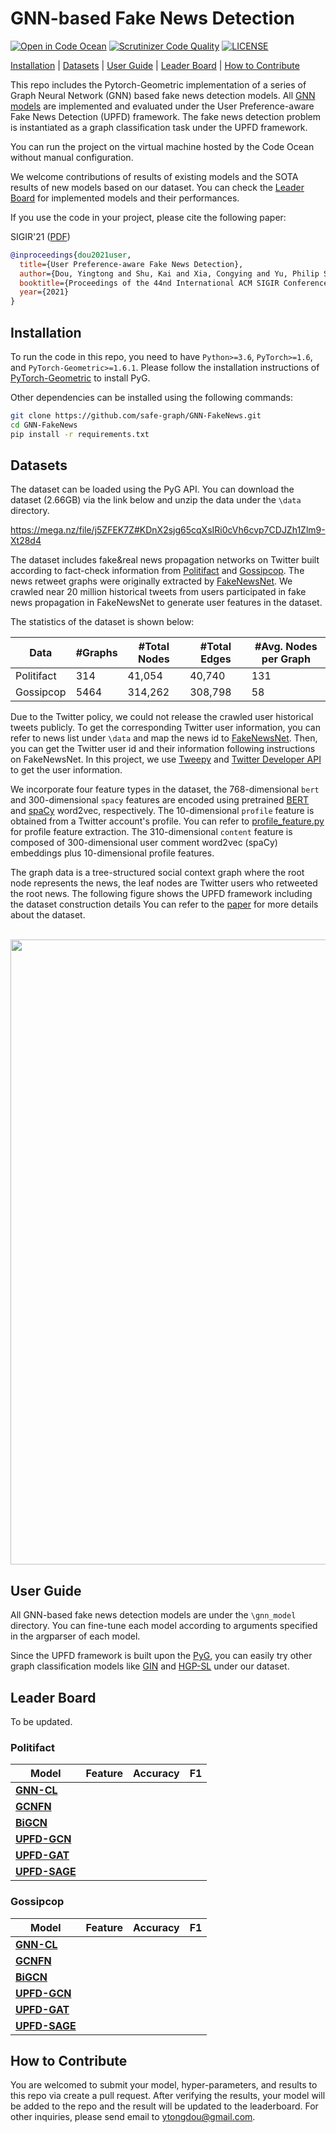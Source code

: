 # GNN-based Fake News Detection
[![Open in Code Ocean](https://codeocean.com/codeocean-assets/badge/open-in-code-ocean.svg)](https://github.com/safe-graph/GNN-FakeNews)
[![Scrutinizer Code Quality](https://scrutinizer-ci.com/g/safe-graph/GNN-FakeNews/badges/quality-score.png?b=main)](https://scrutinizer-ci.com/g/safe-graph/GNN-FakeNews/?branch=main)
[![LICENSE](https://img.shields.io/github/license/safe-graph/GNN-FakeNews)](https://github.com/safe-graph/GNN-FakeNews/blob/main/LICENSE)


[Installation](#installation) | [Datasets](#datasets) | [User Guide](#user-guide) | [Leader Board](#leader-board) | [How to Contribute](#how-to-contribute)


This repo includes the Pytorch-Geometric implementation of a series of Graph Neural Network (GNN) based fake news detection models.
All [GNN models](#leader-board) are implemented and evaluated under the User Preference-aware Fake News Detection (UPFD) framework.
The fake news detection problem is instantiated as a graph classification task under the UPFD framework. 


You can run the project on the virtual machine hosted by the Code Ocean without manual configuration.

We welcome contributions of results of existing models and the SOTA results of new models based on our dataset.
You can check the [Leader Board](#leader-board) for implemented models and their performances.

If you use the code in your project, please cite the following paper:

SIGIR'21 ([PDF](https://github.com/safe-graph/GNN-FakeNews))
```bibtex
@inproceedings{dou2021user,
  title={User Preference-aware Fake News Detection},
  author={Dou, Yingtong and Shu, Kai and Xia, Congying and Yu, Philip S. and Sun, Lichao},
  booktitle={Proceedings of the 44nd International ACM SIGIR Conference on Research and Development in Information Retrieval},
  year={2021}
}
```

## Installation

To run the code in this repo, you need to have `Python>=3.6`, `PyTorch>=1.6`, and `PyTorch-Geometric>=1.6.1`.
Please follow the installation instructions of [PyTorch-Geometric](https://github.com/rusty1s/pytorch_geometric) to install PyG.

Other dependencies can be installed using the following commands:

```bash
git clone https://github.com/safe-graph/GNN-FakeNews.git
cd GNN-FakeNews
pip install -r requirements.txt
```

## Datasets

The dataset can be loaded using the PyG API. You can download the dataset (2.66GB) via the link below and
unzip the data under the `\data` directory.

https://mega.nz/file/j5ZFEK7Z#KDnX2sjg65cqXsIRi0cVh6cvp7CDJZh1Zlm9-Xt28d4

The dataset includes fake&real news propagation networks on Twitter built according to fact-check information from
[Politifact](https://www.politifact.com/) and [Gossipcop](https://www.gossipcop.com/).
The news retweet graphs were originally extracted by [FakeNewsNet](https://github.com/KaiDMML/FakeNewsNet).
We crawled near 20 million historical tweets from users participated in fake news propagation in FakeNewsNet to
generate user features in the dataset.

The statistics of the dataset is shown below:

| Data  | #Graphs  | #Total Nodes  | #Total Edges  | #Avg. Nodes per Graph  |
|-------|--------|--------|--------|--------|
| Politifact | 314   |  41,054  | 40,740 |  131 |
| Gossipcop |  5464  |  314,262  | 308,798  |  58  |


Due to the Twitter policy, we could not release the crawled user historical tweets publicly.
To get the corresponding Twitter user information, you can refer to news list under `\data`
and map the news id to [FakeNewsNet](https://github.com/KaiDMML/FakeNewsNet).
Then, you can get the Twitter user id and their information following instructions on FakeNewsNet.
In this project, we use [Tweepy](https://www.tweepy.org/) and [Twitter Developer API](https://developer.twitter.com/en) to get the user information.

We incorporate four feature types in the dataset, the 768-dimensional `bert` and 300-dimensional `spacy` features 
are encoded using pretrained [BERT](https://github.com/hanxiao/bert-as-service) and [spaCy](https://spacy.io/models/en#en_core_web_lg) word2vec, respectively.
The 10-dimensional `profile` feature is obtained from a Twitter account's profile.
You can refer to [profile_feature.py](https://github.com/safe-graph/GNN-FakeNews/blob/master/utils/profile_feature.py) for profile feature extraction.
The 310-dimensional `content` feature is composed of 300-dimensional user comment word2vec (spaCy) embeddings
plus 10-dimensional profile features.

The graph data is a tree-structured social context graph where the root node represents the news,
the leaf nodes are Twitter users who retweeted the root news.
The following figure shows the UPFD framework including the dataset construction details 
You can refer to the [paper](https://arxiv.org/pdf/2005.00625.pdf) for more details about the dataset.

<p align="center">
    <br>
    <a href="https://github.com/safe-graph/GNN-FakeNews">
        <img src="https://github.com/safe-graph/GNN-FakeNews/blob/main/overview.png" width="1000"/>
    </a>
    <br>
<p>

## User Guide

All GNN-based fake news detection models are under the `\gnn_model` directory.
You can fine-tune each model according to arguments specified in the argparser of each model.

Since the UPFD framework is built upon the [PyG](https://github.com/rusty1s/pytorch_geometric), you can easily try other graph classification models
like [GIN](https://github.com/rusty1s/pytorch_geometric/blob/master/examples/mutag_gin.py) and [HGP-SL](https://github.com/cszhangzhen/HGP-SL)
under our dataset.

## Leader Board

To be updated.

### Politifact
| Model  | Feature  | Accuracy  | F1  |
|-------|--------|--------|--------|
| **[GNN-CL](https://arxiv.org/pdf/2007.03316.pdf)** |    |    |  |
| **[GCNFN](https://arxiv.org/pdf/1902.06673.pdf)** |   |  |   |
| **[BiGCN](https://arxiv.org/pdf/2001.06362.pdf)** |    |  | |
| **[UPFD-GCN](https://arxiv.org/pdf/1609.02907.pdf)** |  |  |  |
| **[UPFD-GAT](https://arxiv.org/pdf/1710.10903.pdf)** |  |  |  |
| **[UPFD-SAGE](https://cs.stanford.edu/people/jure/pubs/graphsage-nips17.pdf)** |    |  |  |

### Gossipcop
| Model  | Feature  | Accuracy  | F1  |
|-------|--------|--------|--------|
| **[GNN-CL](https://arxiv.org/pdf/2007.03316.pdf)** |    |    |  |
| **[GCNFN](https://arxiv.org/pdf/1902.06673.pdf)** |   |  |   |
| **[BiGCN](https://arxiv.org/pdf/2001.06362.pdf)** |    |  | |
| **[UPFD-GCN](https://arxiv.org/pdf/1609.02907.pdf)** |  |  |  |
| **[UPFD-GAT](https://arxiv.org/pdf/1710.10903.pdf)** |  |  |  |
| **[UPFD-SAGE](https://cs.stanford.edu/people/jure/pubs/graphsage-nips17.pdf)** |    |  |  |

## How to Contribute
You are welcomed to submit your model, hyper-parameters, and results to this repo via create a pull request.
After verifying the results, your model will be added to the repo and the result will be updated to the leaderboard.
For other inquiries, please send email to [ytongdou@gmail.com](mailto:ytongdou@gmail.com).


